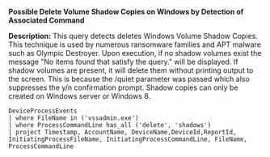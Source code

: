 **Possible Delete Volume Shadow Copies on Windows by Detection of Associated Command**

**Description:** This query detects deletes Windows Volume Shadow Copies. This technique is used by numerous ransomware families and APT malware such as Olympic Destroyer. Upon execution, if no shadow volumes exist the message "No items found that satisfy the query." will be displayed. If shadow volumes are present, it will delete them without printing output to the screen. This is because the /quiet parameter was passed which also suppresses the y/n confirmation prompt. Shadow copies can only be created on Windows server or Windows 8.

```
DeviceProcessEvents
| where FileName in ('vssadmin.exe')
| where ProcessCommandLine has_all ('delete', 'shadows')
| project Timestamp, AccountName, DeviceName,DeviceId,ReportId, InitiatingProcessFileName, InitiatingProcessCommandLine, FileName, ProcessCommandLine
```
